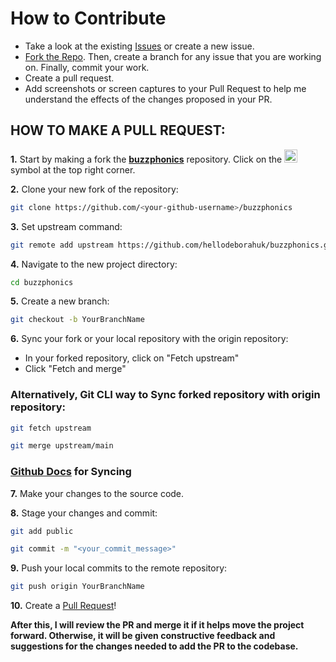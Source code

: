 # How to Contribute

- Take a look at the existing [Issues](https://github.com/hellodeborahuk/buzzphonics/issues) or create a new issue.
- [Fork the Repo](https://github.com/hellodeborahuk/buzzphonics/fork). Then, create a branch for any issue that you are working on. Finally, commit your work.
- Create a pull request.
- Add screenshots or screen captures to your Pull Request to help me understand the effects of the changes proposed in your PR.

## HOW TO MAKE A PULL REQUEST:

**1.** Start by making a fork the [**buzzphonics**](https://github.com/hellodeborahuk/buzzphonics) repository. Click on the <a href="https://github.com/hellodeborahuk/phonics-sounds/fork"><img src="https://i.imgur.com/G4z1kEe.png" height="21" width="21"></a> symbol at the top right corner.

**2.** Clone your new fork of the repository:

```bash
git clone https://github.com/<your-github-username>/buzzphonics
```

**3.** Set upstream command:

```bash
git remote add upstream https://github.com/hellodeborahuk/buzzphonics.git
```

**4.** Navigate to the new project directory:

```bash
cd buzzphonics
```

**5.** Create a new branch:

```bash
git checkout -b YourBranchName
```

**6.** Sync your fork or your local repository with the origin repository:

- In your forked repository, click on "Fetch upstream"
- Click "Fetch and merge"

### Alternatively, Git CLI way to Sync forked repository with origin repository:

```bash
git fetch upstream
```

```bash
git merge upstream/main
```

### [Github Docs](https://docs.github.com/en/github/collaborating-with-pull-requests/addressing-merge-conflicts/resolving-a-merge-conflict-on-github) for Syncing

**7.** Make your changes to the source code.

**8.** Stage your changes and commit:

```bash
git add public
```

```bash
git commit -m "<your_commit_message>"
```

**9.** Push your local commits to the remote repository:

```bash
git push origin YourBranchName
```

**10.** Create a [Pull Request](https://help.github.com/en/github/collaborating-with-issues-and-pull-requests/creating-a-pull-request)!


**After this, I will review the PR and merge it if it helps move the project forward. Otherwise, it will be given constructive feedback and suggestions for the changes needed to add the PR to the codebase.**
